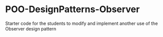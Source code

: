 # POO-DesignPatterns-Observer
Starter code for the students to modify and implement another use of the Observer design pattern
